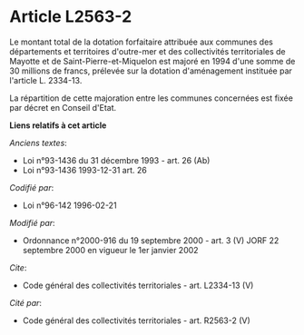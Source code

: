 # Article L2563-2

Le montant total de la dotation forfaitaire attribuée aux communes des départements et territoires d'outre-mer et des
collectivités territoriales de Mayotte et de Saint-Pierre-et-Miquelon est majoré en 1994 d'une somme de 30 millions de
francs, prélevée sur la dotation d'aménagement instituée par l'article L. 2334-13. 

La répartition de cette majoration entre les communes concernées est fixée par décret en Conseil d'Etat.

**Liens relatifs à cet article**

_Anciens textes_:

  - Loi n°93-1436 du 31 décembre 1993 - art. 26 (Ab)
  - Loi n°93-1436 1993-12-31 art. 26

_Codifié par_:

  - Loi n°96-142 1996-02-21

_Modifié par_:

  - Ordonnance n°2000-916 du 19 septembre 2000 - art. 3 (V) JORF 22 septembre 2000 en vigueur le 1er janvier 2002

_Cite_:

  - Code général des collectivités territoriales - art. L2334-13 (V)

_Cité par_:

  - Code général des collectivités territoriales - art. R2563-2 (V)
